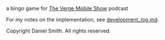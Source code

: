 a bingo game for [The Verge Mobile Show](http://theverge.com/video/the-verge-mobile-show) podcast

For my notes on the implementation, see [development_log.md](development_log.md).

Copyright Daniel Smith. All rights reserved.
